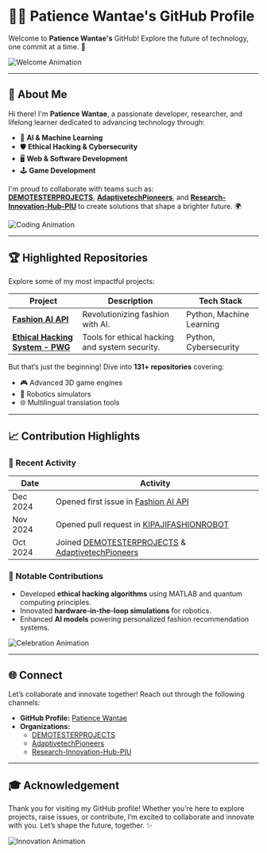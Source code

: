# 👩‍💻 Patience Wantae's GitHub Profile

Welcome to **Patience Wantae's** GitHub! Explore the future of technology, one commit at a time. 🚀

![Welcome Animation](https://media.giphy.com/media/l0HlOvJ7yaacpuSas/giphy.gif)

---

## 🌟 About Me

Hi there! I'm **Patience Wantae**, a passionate developer, researcher, and lifelong learner dedicated to advancing technology through:

- 🤖 **AI & Machine Learning**  
- 🛡️ **Ethical Hacking & Cybersecurity**  
- 🖥️ **Web & Software Development**  
- 🕹️ **Game Development**

I'm proud to collaborate with teams such as:  
**[DEMOTESTERPROJECTS](https://github.com/DEMOTESTERPROJECTS)**, **[AdaptivetechPioneers](https://github.com/AdaptivetechPioneers)**, and **[Research-Innovation-Hub-PIU](https://github.com/Research-Innovation-Hub-PIU)** to create solutions that shape a brighter future. 🌍

![Coding Animation](https://media.giphy.com/media/xT9IgzoKnwFNmISR8I/giphy.gif)

---

## 🏆 Highlighted Repositories

Explore some of my most impactful projects:

| **Project** | **Description** | **Tech Stack** |
|-------------|-----------------|----------------|
| [**Fashion AI API**](https://github.com/Patiencewantae123/fashion_ai_api) | Revolutionizing fashion with AI. | Python, Machine Learning |
| [**Ethical Hacking System - PWG**](https://github.com/Patiencewantae123/Ethicalhackingsystem-PWG) | Tools for ethical hacking and system security. | Python, Cybersecurity |

But that’s just the beginning! Dive into **131+ repositories** covering:

- 🎮 Advanced 3D game engines  
- 🚀 Robotics simulators  
- 🌐 Multilingual translation tools

---

## 📈 Contribution Highlights

### 🎯 Recent Activity

| **Date** | **Activity** |
|----------|--------------|
| Dec 2024 | Opened first issue in [Fashion AI API](https://github.com/Patiencewantae123/fashion_ai_api) |
| Nov 2024 | Opened pull request in [KIPAJIFASHIONROBOT](https://github.com/Research-Innovation-Hub-PIU/KIPAJIFASHIONROBOT) |
| Oct 2024 | Joined [DEMOTESTERPROJECTS](https://github.com/DEMOTESTERPROJECTS) & [AdaptivetechPioneers](https://github.com/AdaptivetechPioneers) |

### 🌟 Notable Contributions

- Developed **ethical hacking algorithms** using MATLAB and quantum computing principles.
- Innovated **hardware-in-the-loop simulations** for robotics.
- Enhanced **AI models** powering personalized fashion recommendation systems.

![Celebration Animation](https://media.giphy.com/media/26BRuo6sLetdllPAQ/giphy.gif)

---

## 🌐 Connect

Let’s collaborate and innovate together! Reach out through the following channels:

- **GitHub Profile:** [Patience Wantae](https://github.com/Patiencewantae123)  
- **Organizations:**
  - [DEMOTESTERPROJECTS](https://github.com/DEMOTESTERPROJECTS)
  - [AdaptivetechPioneers](https://github.com/AdaptivetechPioneers)
  - [Research-Innovation-Hub-PIU](https://github.com/Research-Innovation-Hub-PIU)

---

## 🎓 Acknowledgement

Thank you for visiting my GitHub profile! Whether you’re here to explore projects, raise issues, or contribute, I’m excited to collaborate and innovate with you. Let’s shape the future, together. ✨

![Innovation Animation](https://media.giphy.com/media/3o7abKhOpu0NwenH3O/giphy.gif)
